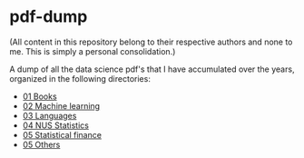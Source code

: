 # pdf-dump

(All content in this repository belong to their respective authors and none to me. This is simply a personal consolidation.)

A dump of all the data science pdf's that I have accumulated over the years, organized in the following directories:

* [01 Books](https://github.com/tohweizhong/pdf-dump/tree/master/01%20Books)
* [02 Machine learning](https://github.com/tohweizhong/pdf-dump/tree/master/02%20Machine%20learning)
* [03 Languages](https://github.com/tohweizhong/pdf-dump/tree/master/03%20Languages)
* [04 NUS Statistics](https://github.com/tohweizhong/pdf-dump/tree/master/04%20NUS%20Statistics)
* [05 Statistical finance](https://github.com/tohweizhong/pdf-dump/tree/master/05%20Statistical%20finance)
* [05 Others](https://github.com/tohweizhong/pdf-dump/tree/master/05%20Others)
